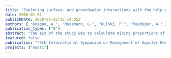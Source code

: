 ```yaml
---
title: "Exploring surface- and groundwater interactions with the help of environmental tracers and wastewater indicators in Berlin/Germany"
date: 2006-01-01
publishDate: 2020-05-25T15:14:05Z
authors: [ "Knappe, A.", "Massmann, G.", "Dulski, P.", "Pekdeger, A." ]
publication_types: ["0"]
abstract: "The aim of the study was to calculate mixing proportions of treated wastewater in the surface water and production wells during bank filtration as well as the travel times to observation and abstraction wells. For this purpose, a variety of tracers such as the stable isotopes deuterium (D) and 18O and several wastewater indicators like chloride, EDTA (ethylenediaminetetraacetic acid), boron and the rare earth element (REE) gadolinium (Gd) are used and compared to each other. Time series measurements in the surface water could be traced back in bank filtrates and raw water. Gd-DTPA was found to be a useful sewage indicator, even though it is biodegradable at favourable conditions at very slow rates. The travel times of the bank filtrates were obtained by the analysis of the peak shift in time-series of the tracer. Most tracers were found to be applicable but best results were obtained with the stable isotopes."
featured: false
publication: "*5th International Symposium on Management of Aquifer Recharge / IHP-VI, Series on Groundwater*"
projects: ["nasri"]
---
```


